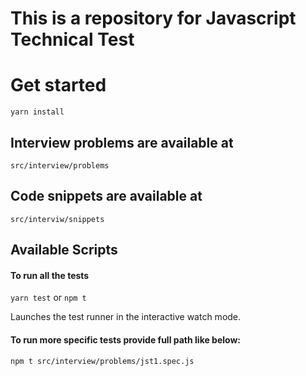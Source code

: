 # This is a repository for Javascript Technical Test

# Get started
`yarn install`

## Interview problems are available at 
`src/interview/problems`
## Code snippets are available at
`src/interviw/snippets`

## Available Scripts
#### To run all the tests
```yarn test```
or
```npm t```

Launches the test runner in the interactive watch mode.

#### To run more specific tests provide full path like below:

 `npm t src/interview/problems/jst1.spec.js`

